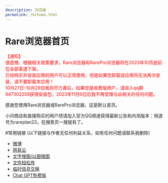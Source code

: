 ```yaml
---
description: 浏览器
permalink: /brhome.html
---
```

# Rare浏览器首页

<span style="color:red">【通知】
<br>
很遗憾，根据相关政策要求，Rare浏览器和RarePro浏览器将在2023年10月底前在全部渠道下架。
<br>
已经购买并安装应用的用户可以正常使用，但是如果您卸载该应用将无法再次安装，请不要卸载本应用！
<br>
10月27日-10月29日我将尽力善后，如果您是收费版用户，请进入qq群947302259获得安装包，2023年11月6日后我不再受理与此相关的任何问题。</span>

感谢您使用Rare浏览器或RarePro浏览器，这是默认首页。

小问商店和直接购买的用户烦请加入官方QQ频道获得最新公告和内测版本：频道号为rareplan23，在搜索页一搜就有了。

#常用链接
(以下链接与作者无任何利益关系，如有任何问题请联系我删除)
* [微博](https://weibo.com/)
* [网易云](https://music.163.com/)
* [文字搜图/以图搜图](https://ascii2d.net/)
* [文件轻松传](https://easychuan.cn/)
* [临时信息交换](https://typecho.in/)
* [Chat GPT免费版](https://aust001.pythonanywhere.com/menu2)

<script>
function getQueryParamByKey (paramName)
  var url = document.location.toString()
  url = decodeURI(url)
  var arrObj = url.split("?");
  if (arrObj.length > 1) {
      var arrPara = arrObj[1].split("&");
      var arr;
      for (var i = 0; i < arrPara.length; i++) {
        arr = arrPara[i].split("=");
        if (arr != null && arr[0] == paraName) {
          return decodeURIComponent(arr[1]);
        }
      }
      return "";
  } else {
      return "";
  }
}
if(getQueryParamByKey('vc')<=3){
  alert('【通知】\n很遗憾，根据相关政策要求，Rare浏览器和RarePro浏览器将在2023年10月底前在全部渠道下架。\n已经购买并安装应用的用户可以正常使用，但是如果您卸载该应用将无法再次安装，请不要卸载本应用！\n10月27日-10月29日我将尽力善后，如果您是收费版用户，请进入qq群947302259获得安装包，2023年11月6日后我不再受理与此相关的任何问题。')
}
</script>